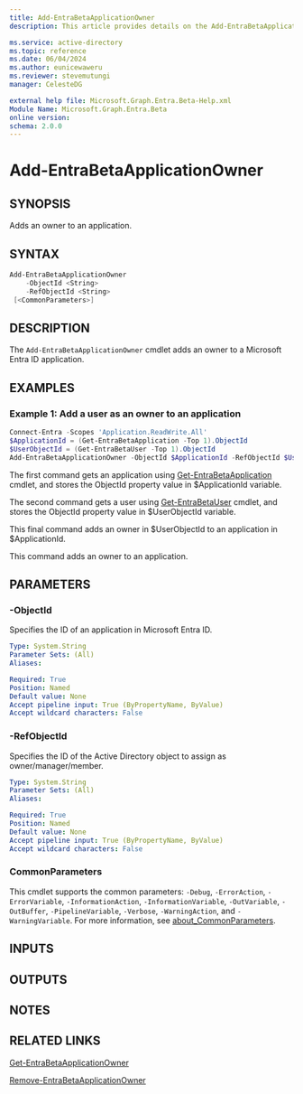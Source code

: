 ```yaml
---
title: Add-EntraBetaApplicationOwner
description: This article provides details on the Add-EntraBetaApplicationOwner command.

ms.service: active-directory
ms.topic: reference
ms.date: 06/04/2024
ms.author: eunicewaweru
ms.reviewer: stevemutungi
manager: CelesteDG

external help file: Microsoft.Graph.Entra.Beta-Help.xml
Module Name: Microsoft.Graph.Entra.Beta
online version:
schema: 2.0.0
---
```


# Add-EntraBetaApplicationOwner

## SYNOPSIS

Adds an owner to an application.

## SYNTAX

```powershell
Add-EntraBetaApplicationOwner 
    -ObjectId <String> 
    -RefObjectId <String>
 [<CommonParameters>]
```

## DESCRIPTION

The `Add-EntraBetaApplicationOwner` cmdlet adds an owner to a Microsoft Entra ID application.

## EXAMPLES

### Example 1: Add a user as an owner to an application

```powershell
Connect-Entra -Scopes 'Application.ReadWrite.All'
$ApplicationId = (Get-EntraBetaApplication -Top 1).ObjectId
$UserObjectId = (Get-EntraBetaUser -Top 1).ObjectId
Add-EntraBetaApplicationOwner -ObjectId $ApplicationId -RefObjectId $UserObjectId
```

The first command gets an application using [Get-EntraBetaApplication](./Get-EntraBetaApplication.md) cmdlet, and stores the ObjectId property value in $ApplicationId variable.  

The second command gets a user using [Get-EntraBetaUser](./Get-EntraBetaUser.md) cmdlet, and stores the ObjectId property value in $UserObjectId variable.  

This final command adds an owner in $UserObjectId to an application in $ApplicationId.

This command adds an owner to an application.

## PARAMETERS

### -ObjectId

Specifies the ID of an application in Microsoft Entra ID.

```yaml
Type: System.String
Parameter Sets: (All)
Aliases:

Required: True
Position: Named
Default value: None
Accept pipeline input: True (ByPropertyName, ByValue)
Accept wildcard characters: False
```

### -RefObjectId

Specifies the ID of the Active Directory object to assign as owner/manager/member.

```yaml
Type: System.String
Parameter Sets: (All)
Aliases:

Required: True
Position: Named
Default value: None
Accept pipeline input: True (ByPropertyName, ByValue)
Accept wildcard characters: False
```

### CommonParameters

This cmdlet supports the common parameters: `-Debug`, `-ErrorAction`, `-ErrorVariable`, `-InformationAction`, `-InformationVariable`, `-OutVariable`, `-OutBuffer`, `-PipelineVariable`, `-Verbose`, `-WarningAction`, and `-WarningVariable`. For more information, see [about_CommonParameters](https://go.microsoft.com/fwlink/?LinkID=113216).

## INPUTS

## OUTPUTS

## NOTES

## RELATED LINKS

[Get-EntraBetaApplicationOwner](Get-EntraBetaApplicationOwner.md)

[Remove-EntraBetaApplicationOwner](Remove-EntraBetaApplicationOwner.md)
